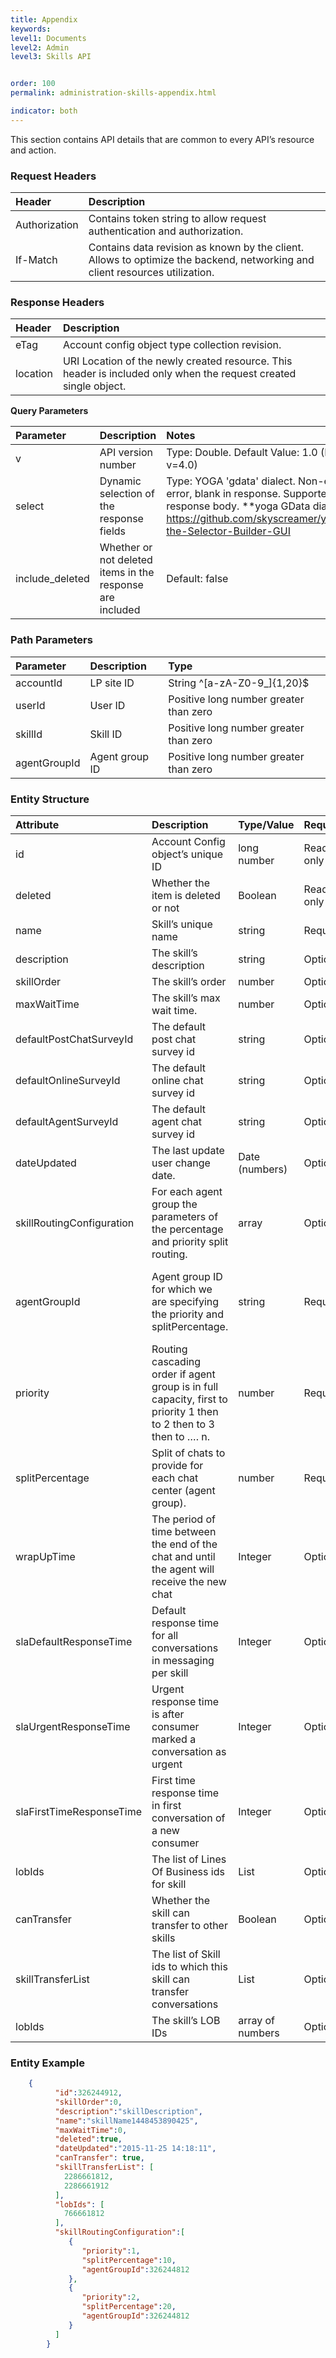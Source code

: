```yaml
---
title: Appendix
keywords:
level1: Documents
level2: Admin
level3: Skills API


order: 100
permalink: administration-skills-appendix.html

indicator: both
---
```


This section contains API details that are common to every API’s resource and action.

### Request Headers

| Header | Description |
| :-------- | :------------ |
| Authorization | Contains token string to allow request authentication and authorization. |
| If-Match | Contains data revision as known by the client. Allows to optimize the backend, networking and client resources utilization. |

### Response Headers

| Header | Description |
| :-------- | :------------ |
| eTag | Account config object type collection revision. |
| location | URI Location of the newly created resource. This header is included only when the request created single object. |

**Query Parameters**

| Parameter | Description | Notes | Required |
| :------------ | :------------ | :------- | :--- |
| v | API version number | Type: Double. Default Value: 1.0 (Most updated: v=4.0) | Required |
| select | Dynamic selection of the response fields | Type: YOGA 'gdata' dialect. Non-existing field: no error, blank in response. Supported fields: Any in response body. **yoga GData dialect builder url: https://github.com/skyscreamer/yoga/wiki/Using-the-Selector-Builder-GUI | Optional |
| include_deleted | Whether or not deleted items in the response are included | Default: false | Optional |

### Path Parameters

| Parameter | Description | Type |
| :----------- | :------------  | :----- |
| accountId | LP site ID | String ^[a-zA-Z0-9_]{1,20}$ |
| userId | User ID | Positive long number greater than zero |
| skillId | Skill ID | Positive long number greater than zero |
| agentGroupId | Agent group ID | Positive long number greater than zero |

### Entity Structure

| Attribute | Description | Type/Value | Required | Notes |
| :--------- | :-------------- | :----------- | :--- | :--- |
| id | Account Config object’s unique ID | long number | Read only |  |
| deleted | Whether the item is deleted or not | Boolean | Read only | |
| name | Skill’s unique name | string | Required | |
| description | The skill’s description | string | Optional | |
| skillOrder | The skill’s order | number | Optional | |
| maxWaitTime | The skill’s max wait time. | number |  Optional |  Defaults to 120 |
| defaultPostChatSurveyId | The default post chat survey id | string | Optional | |
| defaultOnlineSurveyId | The default online chat survey id | string | Optional | |
| defaultAgentSurveyId | The default agent chat survey id | string | Optional | |
| dateUpdated | The last update user change date.  | Date (numbers) | Optional | The format: year-month-date hrs:min:sec |
| skillRoutingConfiguration | For each agent group the parameters of the percentage and priority split routing. |array | Optional | If priority is not in use, pass 1 as value. |
| agentGroupId | Agent group ID for which we are specifying the priority and splitPercentage. | string | Required | AgentGroupId must already exist in account config. <br> Required if skillRoutingConfiguration specified.  |
| priority | Routing cascading order if agent group is in full capacity, first to priority 1 then to 2 then to 3 then to …. n. | number | Required | Required if skillRoutingConfiguration specified. |
| splitPercentage | Split of chats to provide for each chat center (agent group). | number | Required | Required if skillRoutingConfiguration specified. 
| wrapUpTime | The period of time between the end of the chat and until the agent will receive the new chat | Integer | Optional | this feature is within the ACD settings |
| slaDefaultResponseTime | Default response time for all conversations in messaging per skill | Integer | Optional | |
| slaUrgentResponseTime | Urgent response time is after consumer marked a conversation as urgent | Integer | Optional | |
| slaFirstTimeResponseTime | First time response time in first conversation of a new consumer | Integer | Optional | |
| lobIds | The list of Lines Of Business ids for skill | List<Long> | Optional |  |
| canTransfer | Whether the skill can transfer to other skills | Boolean  | Optional | Default: true. If false can only transfer to itself (requeue) |
| skillTransferList | The list of Skill ids to which this skill can transfer conversations | List <Long> | Optional | Default: null (i.e. skill can transfer to all skills) |
| lobIds | The skill’s LOB IDs | array of numbers | Optional ||

### Entity Example

```json
    {  
          "id":326244912,
          "skillOrder":0,
          "description":"skillDescription",
          "name":"skillName1448453890425",
          "maxWaitTime":0,
          "deleted":true,
          "dateUpdated":"2015-11-25 14:18:11",
          "canTransfer": true,
          "skillTransferList": [
            2286661812,
            2286661912
          ],
          "lobIds": [
            766661812
          ],
          "skillRoutingConfiguration":[  
             {  
                "priority":1,
                "splitPercentage":10,
                "agentGroupId":326244812
             },
             {  
                "priority":2,
                "splitPercentage":20,
                "agentGroupId":326244812
             }
          ]
        }
```
